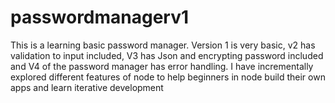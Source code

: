 # passwordmanagerv1
This is a learning basic password manager. Version 1 is very basic, v2 has validation to input included, V3 has Json and encrypting password included and V4 of the password manager has error handling. I have incrementally explored different features of node to help beginners in node build their own apps and learn iterative development
